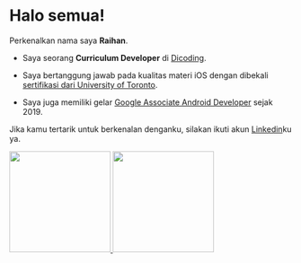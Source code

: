 # Halo semua! 

Perkenalkan nama saya **Raihan**.

* Saya seorang **Curriculum Developer** di [Dicoding](https://www.dicoding.com/).

* Saya bertanggung jawab pada kualitas materi iOS dengan dibekali [sertifikasi dari University of Toronto](https://www.coursera.org/account/accomplishments/specialization/CLKJD8XBXJ3M).

* Saya juga memiliki gelar [Google Associate Android Developer](https://www.credential.net/h5deoi5h) sejak 2019.

Jika kamu tertarik untuk berkenalan denganku, silakan ikuti akun [Linkedin]([(https://www.linkedin.com/in/muhammad-raihan-381815220/)])ku ya.

<p align="left">
<a href="https://github.com/ketupath">
  <img height="180em" src="https://github-readme-stats-eight-theta.vercel.app/api?username=ketupath&show_icons=true&theme=algolia&include_all_commits=true&count_private=true"/>
  <img height="180em" src="https://github-readme-stats-eight-theta.vercel.app/api/top-langs/?username=ketupath&layout=compact&langs_count=8&theme=algolia"/>
</a>
</p>

